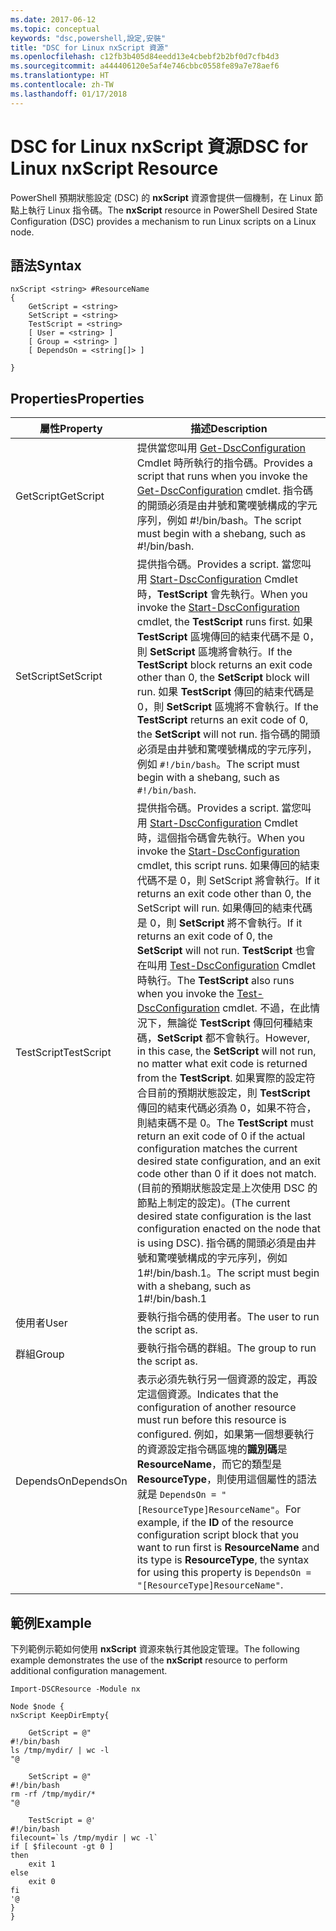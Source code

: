 ```yaml
---
ms.date: 2017-06-12
ms.topic: conceptual
keywords: "dsc,powershell,設定,安裝"
title: "DSC for Linux nxScript 資源"
ms.openlocfilehash: c12fb3b405d84eedd13e4cbebf2b2bf0d7cfb4d3
ms.sourcegitcommit: a444406120e5af4e746cbbc0558fe89a7e78aef6
ms.translationtype: HT
ms.contentlocale: zh-TW
ms.lasthandoff: 01/17/2018
---
```

# <a name="dsc-for-linux-nxscript-resource"></a><span data-ttu-id="1f649-103">DSC for Linux nxScript 資源</span><span class="sxs-lookup"><span data-stu-id="1f649-103">DSC for Linux nxScript Resource</span></span>

<span data-ttu-id="1f649-104">PowerShell 預期狀態設定 (DSC) 的 **nxScript** 資源會提供一個機制，在 Linux 節點上執行 Linux 指令碼。</span><span class="sxs-lookup"><span data-stu-id="1f649-104">The **nxScript** resource in PowerShell Desired State Configuration (DSC) provides a mechanism to run Linux scripts on a Linux node.</span></span>

## <a name="syntax"></a><span data-ttu-id="1f649-105">語法</span><span class="sxs-lookup"><span data-stu-id="1f649-105">Syntax</span></span>

```
nxScript <string> #ResourceName
{
    GetScript = <string>
    SetScript = <string>
    TestScript = <string>
    [ User = <string> ]
    [ Group = <string> ]
    [ DependsOn = <string[]> ]

}
```

## <a name="properties"></a><span data-ttu-id="1f649-106">Properties</span><span class="sxs-lookup"><span data-stu-id="1f649-106">Properties</span></span>

|  <span data-ttu-id="1f649-107">屬性</span><span class="sxs-lookup"><span data-stu-id="1f649-107">Property</span></span> |  <span data-ttu-id="1f649-108">描述</span><span class="sxs-lookup"><span data-stu-id="1f649-108">Description</span></span> | 
|---|---|
| <span data-ttu-id="1f649-109">GetScript</span><span class="sxs-lookup"><span data-stu-id="1f649-109">GetScript</span></span>| <span data-ttu-id="1f649-110">提供當您叫用 [Get-DscConfiguration](https://technet.microsoft.com/en-us/library/dn521625.aspx) Cmdlet 時所執行的指令碼。</span><span class="sxs-lookup"><span data-stu-id="1f649-110">Provides a script that runs when you invoke the [Get-DscConfiguration](https://technet.microsoft.com/en-us/library/dn521625.aspx) cmdlet.</span></span> <span data-ttu-id="1f649-111">指令碼的開頭必須是由井號和驚嘆號構成的字元序列，例如 #!/bin/bash。</span><span class="sxs-lookup"><span data-stu-id="1f649-111">The script must begin with a shebang, such as #!/bin/bash.</span></span>| 
| <span data-ttu-id="1f649-112">SetScript</span><span class="sxs-lookup"><span data-stu-id="1f649-112">SetScript</span></span>| <span data-ttu-id="1f649-113">提供指令碼。</span><span class="sxs-lookup"><span data-stu-id="1f649-113">Provides a script.</span></span> <span data-ttu-id="1f649-114">當您叫用 [Start-DscConfiguration](https://technet.microsoft.com/en-us/library/dn521623.aspx) Cmdlet 時，**TestScript** 會先執行。</span><span class="sxs-lookup"><span data-stu-id="1f649-114">When you invoke the [Start-DscConfiguration](https://technet.microsoft.com/en-us/library/dn521623.aspx) cmdlet, the **TestScript** runs first.</span></span> <span data-ttu-id="1f649-115">如果 **TestScript** 區塊傳回的結束代碼不是 0，則 **SetScript** 區塊將會執行。</span><span class="sxs-lookup"><span data-stu-id="1f649-115">If the **TestScript** block returns an exit code other than 0, the **SetScript** block will run.</span></span> <span data-ttu-id="1f649-116">如果 **TestScript** 傳回的結束代碼是 0，則 **SetScript** 區塊將不會執行。</span><span class="sxs-lookup"><span data-stu-id="1f649-116">If the **TestScript** returns an exit code of 0, the **SetScript** will not run.</span></span> <span data-ttu-id="1f649-117">指令碼的開頭必須是由井號和驚嘆號構成的字元序列，例如 `#!/bin/bash`。</span><span class="sxs-lookup"><span data-stu-id="1f649-117">The script must begin with a shebang, such as `#!/bin/bash`.</span></span>| 
| <span data-ttu-id="1f649-118">TestScript</span><span class="sxs-lookup"><span data-stu-id="1f649-118">TestScript</span></span>| <span data-ttu-id="1f649-119">提供指令碼。</span><span class="sxs-lookup"><span data-stu-id="1f649-119">Provides a script.</span></span> <span data-ttu-id="1f649-120">當您叫用 [Start-DscConfiguration](https://technet.microsoft.com/en-us/library/dn521623.aspx) Cmdlet 時，這個指令碼會先執行。</span><span class="sxs-lookup"><span data-stu-id="1f649-120">When you invoke the [Start-DscConfiguration](https://technet.microsoft.com/en-us/library/dn521623.aspx) cmdlet, this script runs.</span></span> <span data-ttu-id="1f649-121">如果傳回的結束代碼不是 0，則 SetScript 將會執行。</span><span class="sxs-lookup"><span data-stu-id="1f649-121">If it returns an exit code other than 0, the SetScript will run.</span></span> <span data-ttu-id="1f649-122">如果傳回的結束代碼是 0，則 **SetScript** 將不會執行。</span><span class="sxs-lookup"><span data-stu-id="1f649-122">If it returns an exit code of 0, the **SetScript** will not run.</span></span> <span data-ttu-id="1f649-123">**TestScript** 也會在叫用 [Test-DscConfiguration](https://technet.microsoft.com/en-us/library/dn407382.aspx) Cmdlet 時執行。</span><span class="sxs-lookup"><span data-stu-id="1f649-123">The **TestScript** also runs when you invoke the [Test-DscConfiguration](https://technet.microsoft.com/en-us/library/dn407382.aspx) cmdlet.</span></span> <span data-ttu-id="1f649-124">不過，在此情況下，無論從 **TestScript** 傳回何種結束碼，**SetScript** 都不會執行。</span><span class="sxs-lookup"><span data-stu-id="1f649-124">However, in this case, the **SetScript** will not run, no matter what exit code is returned from the **TestScript**.</span></span> <span data-ttu-id="1f649-125">如果實際的設定符合目前的預期狀態設定，則 **TestScript** 傳回的結束代碼必須為 0，如果不符合，則結束碼不是 0。</span><span class="sxs-lookup"><span data-stu-id="1f649-125">The **TestScript** must return an exit code of 0 if the actual configuration matches the current desired state configuration, and an exit code other than 0 if it does not match.</span></span> <span data-ttu-id="1f649-126">(目前的預期狀態設定是上次使用 DSC 的節點上制定的設定)。</span><span class="sxs-lookup"><span data-stu-id="1f649-126">(The current desired state configuration is the last configuration enacted on the node that is using DSC).</span></span> <span data-ttu-id="1f649-127">指令碼的開頭必須是由井號和驚嘆號構成的字元序列，例如 1#!/bin/bash.1。</span><span class="sxs-lookup"><span data-stu-id="1f649-127">The script must begin with a shebang, such as 1#!/bin/bash.1</span></span>| 
| <span data-ttu-id="1f649-128">使用者</span><span class="sxs-lookup"><span data-stu-id="1f649-128">User</span></span>| <span data-ttu-id="1f649-129">要執行指令碼的使用者。</span><span class="sxs-lookup"><span data-stu-id="1f649-129">The user to run the script as.</span></span>| 
| <span data-ttu-id="1f649-130">群組</span><span class="sxs-lookup"><span data-stu-id="1f649-130">Group</span></span>| <span data-ttu-id="1f649-131">要執行指令碼的群組。</span><span class="sxs-lookup"><span data-stu-id="1f649-131">The group to run the script as.</span></span>| 
| <span data-ttu-id="1f649-132">DependsOn</span><span class="sxs-lookup"><span data-stu-id="1f649-132">DependsOn</span></span> | <span data-ttu-id="1f649-133">表示必須先執行另一個資源的設定，再設定這個資源。</span><span class="sxs-lookup"><span data-stu-id="1f649-133">Indicates that the configuration of another resource must run before this resource is configured.</span></span> <span data-ttu-id="1f649-134">例如，如果第一個想要執行的資源設定指令碼區塊的**識別碼**是 **ResourceName**，而它的類型是 **ResourceType**，則使用這個屬性的語法就是 `DependsOn = "[ResourceType]ResourceName"`。</span><span class="sxs-lookup"><span data-stu-id="1f649-134">For example, if the **ID** of the resource configuration script block that you want to run first is **ResourceName** and its type is **ResourceType**, the syntax for using this property is `DependsOn = "[ResourceType]ResourceName"`.</span></span>| 

## <a name="example"></a><span data-ttu-id="1f649-135">範例</span><span class="sxs-lookup"><span data-stu-id="1f649-135">Example</span></span>

<span data-ttu-id="1f649-136">下列範例示範如何使用 **nxScript** 資源來執行其他設定管理。</span><span class="sxs-lookup"><span data-stu-id="1f649-136">The following example demonstrates the use of the **nxScript** resource to perform additional configuration management.</span></span>

```
Import-DSCResource -Module nx 

Node $node {
nxScript KeepDirEmpty{

    GetScript = @"
#!/bin/bash
ls /tmp/mydir/ | wc -l
"@

    SetScript = @"
#!/bin/bash
rm -rf /tmp/mydir/*
"@

    TestScript = @'
#!/bin/bash
filecount=`ls /tmp/mydir | wc -l`
if [ $filecount -gt 0 ]
then
    exit 1
else
    exit 0
fi
'@
} 
}
```

